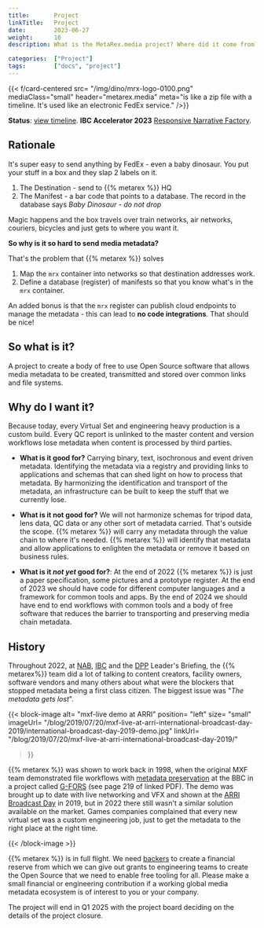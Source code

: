 ```yaml
---
title:       Project
linkTitle:   Project
date:        2023-06-27
weight:      10
description: What is the MetaRex.media project? Where did it come from? What will it deliver?

categories:  ["Project"]
tags:        ["docs", "project"]
---
```


{{< f/card-centered
    src= "/img/dino/mrx-logo-0100.png"
    mediaClass="small"
    header="metarex.media"
    meta="is like a zip file with a timeline. It's used like an electronic FedEx service."  />}}

**Status**: [view timeline](/docs/project/status).
**IBC Accelerator 2023** [Responsive Narrative Factory](/docs/ibc2023).

## Rationale

It's super easy to send anything by FedEx - even a baby dinosaur. You put your
stuff in a box and they slap 2 labels on it.

1. The Destination - send to {{% metarex %}} HQ
2. The Manifest - a bar code that points to a database. The record in the
   database says _Baby Dinosaur - do not drop_

Magic happens and the box travels over train networks, air networks, couriers,
bicycles and just gets to where you want it.

**So why is it so hard to send media metadata?**

That's the problem that {{% metarex %}} solves

1. Map the `mrx` container into networks so that destination addresses work.
2. Define a database (register) of manifests so that you know what's in the
   `mrx` container.

An added bonus is that the `mrx` register can publish cloud endpoints to manage
the metadata - this can lead to **no code integrations**. That should be nice!

## So what is it?

A project to create a body of free to use Open Source software that allows media
metadata to be created, transmitted and stored over common links and file
systems.

## Why do I want it?

Because today, every Virtual Set and engineering heavy production is a custom
build. Every QC report is unlinked to the master content and version workflows
lose metadata when content is processed by third parties.

* **What is it good for?** Carrying binary, text, isochronous and event driven
  metadata. Identifying the metadata via a registry and providing links to
  applications and schemas that can shed light on how to process that metadata.
  By harmonizing the identification and transport of the metadata, an
  infrastructure can be built to keep the stuff that we currently lose.

* **What is it not good for?** We will not harmonize schemas for tripod data,
  lens data, QC data or any other sort of metadata carried. That's outside the
  scope. {{% metarex %}} will carry any metadata through the value chain to
  where it's needed. {{% metarex %}} will identify that metadata and allow
  applications to enlighten the metadata or remove it based on business rules.

* **What is it _not yet_ good for?**: At the end of 2022 {{% metarex %}} is just
  a paper specification, some pictures and a prototype register. At the end of
  2023 we should have code for different computer languages and a framework for
  common tools and apps. By the end of 2024 we should have end to end workflows
  with common tools and a body of free software that reduces the barrier to
  transporting and preserving media chain metadata.

## History

Throughout 2022, at [NAB], [IBC] and the [DPP] Leader's Briefing, the {{% metarex%}}
team did a lot of talking to  content creators, facility owners, software
vendors and many others about what were the blockers that stopped metadata being
a first class citizen. The biggest issue was "_The metadata gets lost_".

{{< block-image
    alt=      "mxf-live demo at ARRI"
    position= "left"
    size=     "small"
    imageUrl= "/blog/2019/07/20/mxf-live-at-arri-international-broadcast-day-2019/international-broadcast-day-2019-demo.jpg"
    linkUrl=  "/blog/2019/07/20/mxf-live-at-arri-international-broadcast-day-2019/"
>}}

{{% metarex %}} was shown to work back in 1998, when the original MXF team demonstrated
file workflows with [metadata preservation] at the BBC in a project called
[G-FORS] (see page 219 of linked PDF). The demo was brought up to date with live
networking and VFX and shown at the [ARRI Broadcast Day] in 2019, but in 2022
there still wasn't a similar solution available on the market. Games companies
complained that every new virtual set was a custom engineering job, just to get
the metadata to the right place at the right time.

[metadata preservation]: https://www.govinfo.gov/content/pkg/GOVPUB-C13-de2599f27af453fcf0f525f99cebe66c/pdf/GOVPUB-C13-de2599f27af453fcf0f525f99cebe66c.pdf
[G-FORS]:                https://www.tvtechnology.com/news/mxf-gets-ready-for-nab-are-you-ready-for-it-242793
[ARRI Broadcast Day]:    /blog/2019/07/20/mxf-live-at-arri-international-broadcast-day-2019/

{{< /block-image >}}

{{% metarex %}} is in full flight. We need [backers] to create a
financial reserve from which we can give out grants to engineering teams to
create the Open Source that we need to enable free tooling for all. Please make
a small financial or engineering contribution if a working global media metadata
ecosystem is of interest to you or your company.

The project will end in Q1 2025 with the project board deciding on the details
of the project closure.

[DPP]:         /blog/2022/11/16/2022-11-16-dpp-leaders-briefing/
[IBC]:         /blog/2022/09/18/ibc-show-2022/
[NAB]:         /blog/2022/04/23/metarex-at-nab-2022-in-las-vegas/
[backers]:    /docs/project/backers/
